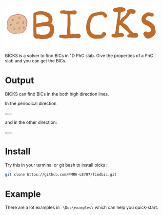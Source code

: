![avatar](./Doc/figures/bicksfig.png)

BICKS is a solver to find BICs in 1D PhC slab. Give the properties of a PhC slab and you can get the BICs. 

# Output  

BICKS can find BICs in the both high direction lines. 

In the periodical direction:

<img src="/Users/xiechongwu/Documents/findingBIC/Doc/figures/bic_q.png" alt="bic_ky" style="zoom:36%;" />

and in the other direction:

<img src="/Users/xiechongwu/Documents/findingBIC/Doc/figures/bic_ky.png" alt="bic_ky" style="zoom:36%;" />

# Install

Try this in your terminal or git bash to install bicks :

```zsh
git clone https://github.com/PMRG-LE707/findbic.git
```

# Example

There are a lot examples in ``` \Doc\examples\``` which can help you quick-start.







 

